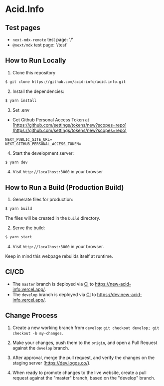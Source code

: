 # Acid.Info

## Test pages

- `next-mdx-remote` test page: '/'
- `@next/mdx` test page: '/test'

## How to Run Locally

1. Clone this repository

```bash
$ git clone https://github.com/acid-info/acid.info.git
```

2. Install the dependencies:

```bash
$ yarn install
```

3. Set .env

- Get Github Personal Access Token at [https://github.com/settings/tokens/new?scopes=repo](https://github.com/settings/tokens/new?scopes=repo)

```
NEXT_PUBLIC_SITE_URL=
NEXT_GITHUB_PERSONAL_ACCESS_TOKEN=
```

4. Start the development server:

```bash
$ yarn dev
```

4. Visit `http://localhost:3000` in your browser

## How to Run a Build (Production Build)

1. Generate files for production:

```bash
$ yarn build
```

The files will be created in the `build` directory.

2. Serve the build:

```bash
$ yarn start
```

4. Visit `http://localhost:3000` in your browser.

Keep in mind this webpage rebuilds itself at runtime.

## CI/CD

- The `master` branch is deployed via [CI](https://ci.infra.status.im/job/website/job/new-acid-info.vercel.app/) to https://new-acid-info.vercel.app/.
- The `develop` branch is deployed via [CI](https://ci.infra.status.im/job/website/job/dev.new-acid-info.vercel.app/) to https://dev.new-acid-info.vercel.app/.

## Change Process

1. Create a new working branch from `develop`: `git checkout develop; git checkout -b my-changes`.

2. Make your changes, push them to the `origin`, and open a Pull Request against the `develop` branch.

3. After approval, merge the pull request, and verify the changes on the staging server (https://dev.logos.co/).

4. When ready to promote changes to the live website, create a pull request against the "master" branch, based on the "develop" branch.
